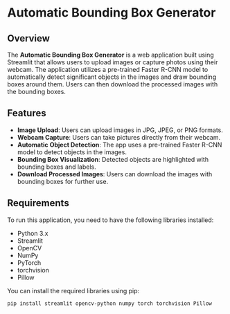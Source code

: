 # Automatic Bounding Box Generator

## Overview

The **Automatic Bounding Box Generator** is a web application built using Streamlit that allows users to upload images or capture photos using their webcam. The application utilizes a pre-trained Faster R-CNN model to automatically detect significant objects in the images and draw bounding boxes around them. Users can then download the processed images with the bounding boxes.

## Features

- **Image Upload**: Users can upload images in JPG, JPEG, or PNG formats.
- **Webcam Capture**: Users can take pictures directly from their webcam.
- **Automatic Object Detection**: The app uses a pre-trained Faster R-CNN model to detect objects in the images.
- **Bounding Box Visualization**: Detected objects are highlighted with bounding boxes and labels.
- **Download Processed Images**: Users can download the images with bounding boxes for further use.

## Requirements

To run this application, you need to have the following libraries installed:

- Python 3.x
- Streamlit
- OpenCV
- NumPy
- PyTorch
- torchvision
- Pillow

You can install the required libraries using pip:

```bash
pip install streamlit opencv-python numpy torch torchvision Pillow
```
